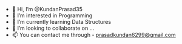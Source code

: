 - 👋 Hi, I’m @KundanPrasad35
- 👀 I’m interested in Programming
- 🌱 I’m currently learning Data Structures
- 💞️ I’m looking to collaborate on ...
- 📫 You can contact me through - prasadkundan6299@gmail.com

<!---
KundanPrasad35/KundanPrasad35 is a ✨ special ✨ repository because its `README.md` (this file) appears on your GitHub profile.
You can click the Preview link to take a look at your changes.
--->
